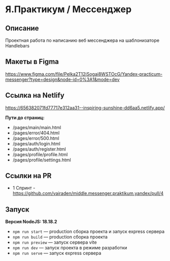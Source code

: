 # Я.Практикум / Мессенджер

## Описание
Проектная работа по написанию веб мессенджера на шаблонизаторе Handlebars

## Макеты в Figma
https://www.figma.com/file/Pelka2T12iSogai8WSTOcG/Yandex-practicum-messenger?type=design&node-id=0%3A1&mode=dev

## Ссылка на Netlify
https://656382071fd77717e312aa31--inspiring-sunshine-dd6aa5.netlify.app/

**Пути до страниц:**
- /pages/main/main.html
- /pages/error/404.html
- /pages/error/500.html
- /pages/auth/login.html
- /pages/auth/register.html
- /pages/profile/profile.html
- /pages/profile/settings.html

## Сcылки на PR
- 1 Спринт - https://github.com/vairaden/middle.messenger.praktikum.yandex/pull/4

## Запуск
**Версия NodeJS: 18.18.2**

- `npm run start` — production сборка проекта и запуск express сервера
- `npm run build` — production сборка проекта
- `npm run preview` — запуск сервера vite
- `npm run dev` — запуск проекта в режиме разработки
- `npm run serve` — запуск express сервера

